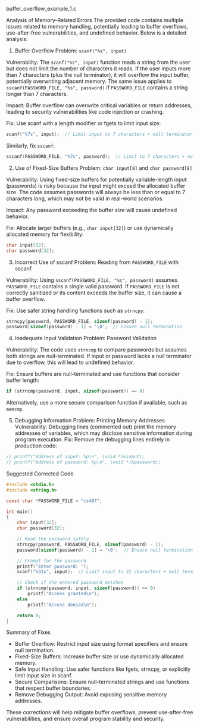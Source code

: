 buffer_overflow_example_1.c

Analysis of Memory-Related Errors
The provided code contains multiple issues related to memory handling, potentially leading to buffer overflows, use-after-free vulnerabilities, and undefined behavior. Below is a detailed analysis:

1. Buffer Overflow
Problem: `scanf("%s", input)`

Vulnerability:
The `scanf("%s", input)` function reads a string from the user but does not limit the number of characters it reads.
If the user inputs more than 7 characters (plus the null terminator), it will overflow the input buffer, potentially overwriting adjacent memory.
The same issue applies to `sscanf(PASSWORD_FILE, "%s", password)` if `PASSWORD_FILE` contains a string longer than 7 characters.

Impact:
Buffer overflow can overwrite critical variables or return addresses, leading to security vulnerabilities like code injection or crashing.

Fix:
Use scanf with a length modifier or fgets to limit input size:
```c
scanf("%7s", input);  // Limit input to 7 characters + null terminator
```
Similarly, fix `sscanf`:
```c
sscanf(PASSWORD_FILE, "%7s", password);  // Limit to 7 characters + null terminator
```
2. Use of Fixed-Size Buffers
Problem: `char input[8]` and `char password[8]`

Vulnerability:
Using fixed-size buffers for potentially variable-length input (passwords) is risky because the input might exceed the allocated buffer size.
The code assumes passwords will always be less than or equal to 7 characters long, which may not be valid in real-world scenarios.

Impact:
Any password exceeding the buffer size will cause undefined behavior.

Fix:
Allocate larger buffers (e.g., `char input[32]`) or use dynamically allocated memory for flexibility:
```c
char input[32];
char password[32];
```
3. Incorrect Use of sscanf
Problem: Reading from `PASSWORD_FILE` with sscanf

Vulnerability:
Using `sscanf(PASSWORD_FILE, "%s", password)` assumes `PASSWORD_FILE` contains a single valid password. If `PASSWORD_FILE` is not correctly sanitized or its content exceeds the buffer size, it can cause a buffer overflow.

Fix:
Use safer string handling functions such as `strncpy`:
```c
strncpy(password, PASSWORD_FILE, sizeof(password) - 1);
password[sizeof(password) - 1] = '\0';  // Ensure null termination
```
4. Inadequate Input Validation
Problem: Password Validation

Vulnerability:
The code uses `strncmp` to compare passwords but assumes both strings are null-terminated. If input or password lacks a null terminator due to overflow, this will lead to undefined behavior.

Fix:
Ensure buffers are null-terminated and use functions that consider buffer length:
```c
if (strncmp(password, input, sizeof(password)) == 0)
```
Alternatively, use a more secure comparison function if available, such as `memcmp`.

5. Debugging Information
Problem: Printing Memory Addresses
Vulnerability:
Debugging lines (commented out) print the memory addresses of variables, which may disclose sensitive information during program execution.
Fix:
Remove the debugging lines entirely in production code:
```c
// printf("Address of input: %p\n", (void *)&input);
// printf("Address of password: %p\n", (void *)&password);
```
Suggested Corrected Code
```c
#include <stdio.h>
#include <string.h>

const char *PASSWORD_FILE = "cs487";

int main()
{
    char input[32];
    char password[32];

    // Read the password safely
    strncpy(password, PASSWORD_FILE, sizeof(password) - 1);
    password[sizeof(password) - 1] = '\0';  // Ensure null termination

    // Prompt for the password
    printf("Enter password: ");
    scanf("%31s", input);  // Limit input to 31 characters + null terminator

    // Check if the entered password matches
    if (strncmp(password, input, sizeof(password)) == 0)
        printf("Access granted\n");
    else
        printf("Access denied\n");

    return 0;
}
```
Summary of Fixes
- Buffer Overflow: Restrict input size using format specifiers and ensure null termination.
- Fixed-Size Buffers: Increase buffer size or use dynamically allocated memory.
- Safe Input Handling: Use safer functions like fgets, strncpy, or explicitly limit input size in scanf.
- Secure Comparisons: Ensure null-terminated strings and use functions that respect buffer boundaries.
- Remove Debugging Output: Avoid exposing sensitive memory addresses.

These corrections will help mitigate buffer overflows, prevent use-after-free vulnerabilities, and ensure overall program stability and security.